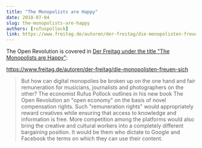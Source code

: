 ```yaml
---
title: "The Monopolists are Happy"
date: 2018-07-04
slug: the-monopolists-are-happy
authors: [rufuspollock]
link: https://www.freitag.de/autoren/der-freitag/die-monopolisten-freuen-sich
---
```


The Open Revolution is covered in [Der Freitag under the title "The Monopolists are Happy"][link]:

https://www.freitag.de/autoren/der-freitag/die-monopolisten-freuen-sich

[link]: https://www.freitag.de/autoren/der-freitag/die-monopolisten-freuen-sich

> But how can digital monopolies be broken up on the one hand and fair remuneration for musicians, journalists and photographers on the other? The economist Rufus Pollock outlines in his new book The Open Revolution an "open economy" on the basis of novel compensation rights. Such "remuneration rights" would appropriately reward creatives while ensuring that access to knowledge and information is free. More competition among the platforms would also bring the creative and cultural workers into a completely different bargaining position. It would be them who dictate to Google and Facebook the terms on which they can use their content.
